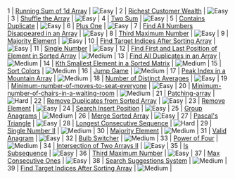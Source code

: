 1   | [Running Sum of 1d Array](https://leetcode.com/problems/running-sum-of-1d-array/) | ![Easy](https://img.shields.io/badge/-Easy-brightgreen) |
2   | [Richest Customer Wealth](https://leetcode.com/problems/richest-customer-wealth/) | ![Easy](https://img.shields.io/badge/-Easy-brightgreen) |
3   | [Shuffle the Array](https://leetcode.com/problems/shuffle-the-array/) | ![Easy](https://img.shields.io/badge/-Easy-brightgreen) |
4   | [Two Sum](https://leetcode.com/problems/two-sum/) | ![Easy](https://img.shields.io/badge/-Easy-brightgreen) |
5   | [Contains Duplicate](https://leetcode.com/problems/contains-duplicate/) | ![Easy](https://img.shields.io/badge/-Easy-brightgreen) |
6   | [Plus One](https://leetcode.com/problems/plus-one/) | ![Easy](https://img.shields.io/badge/-Easy-brightgreen) |
7   | [Find All Numbers Disappeared in an Array](https://leetcode.com/problems/find-all-numbers-disappeared-in-an-array/) | ![Easy](https://img.shields.io/badge/-Easy-brightgreen) |
8   | [Third Maximum Number](https://leetcode.com/problems/third-maximum-number/) | ![Easy](https://img.shields.io/badge/-Easy-brightgreen) |
9   | [Majority Element](https://leetcode.com/problems/majority-element) | ![Easy](https://img.shields.io/badge/-Easy-brightgreen) |
10  | [Find Target Indices After Sorting Array](https://leetcode.com/problems/find-target-indices-after-sorting-array/) | ![Easy](https://img.shields.io/badge/-Easy-brightgreen) |
11  | [Single Number](https://leetcode.com/problems/single-number/) | ![Easy](https://img.shields.io/badge/-Easy-brightgreen) |
12  | [Find First and Last Position of Element in Sorted Array](https://leetcode.com/problems/find-first-and-last-position-of-element-in-sorted-array/) | ![Medium](https://img.shields.io/badge/-Medium-yellow) |
13  | [Find All Duplicates in an Array](https://leetcode.com/problems/find-all-duplicates-in-an-array/) | ![Medium](https://img.shields.io/badge/-Medium-yellow) |
14  | [Kth Smallest Element in a Sorted Matrix](https://leetcode.com/problems/kth-smallest-element-in-a-sorted-matrix/) | ![Medium](https://img.shields.io/badge/-Medium-yellow) |
15  | [Sort Colors](https://leetcode.com/problems/sort-colors/) | ![Medium](https://img.shields.io/badge/-Medium-yellow) |
16  | [Jump Game](https://leetcode.com/problems/jump-game/) | ![Medium](https://img.shields.io/badge/-Medium-yellow) |
17  | [Peak Index in a Mountain Array](https://leetcode.com/problems/peak-index-in-a-mountain-array/) | ![Medium](https://img.shields.io/badge/-Medium-yellow) |
18  | [Number of Distinct Averages](https://leetcode.com/problems/number-of-distinct-averages/) | ![Easy](https://img.shields.io/badge/-Easy-brightgreen) |
19  | [Minimum-number-of-moves-to-seat-everyone](https://leetcode.com/problems/minimum-number-of-moves-to-seat-everyone/) | ![Easy](https://img.shields.io/badge/-Easy-brightgreen) |
20  | [Minimum-number-of-chairs-in-a-waiting-room](https://leetcode.com/problems/minimum-number-of-chairs-in-a-waiting-room/) | ![Medium](https://img.shields.io/badge/-Medium-yellow) |
21  | [Patching-array](https://leetcode.com/problems/patching-array/) | ![Hard](https://img.shields.io/badge/-Hard-red) |
22  | [Remove Duplicates from Sorted Array](https://leetcode.com/problems/remove-duplicates-from-sorted-array/) | ![Easy](https://img.shields.io/badge/-Easy-brightgreen) |
23  | [Remove Element](https://leetcode.com/problems/remove-element/) | ![Easy](https://img.shields.io/badge/-Easy-brightgreen) |
24  | [Search Insert Position](https://leetcode.com/problems/search-insert-position/) | ![Easy](https://img.shields.io/badge/-Easy-brightgreen) |
25  | [Group Anagrams](https://leetcode.com/problems/group-anagrams/) | ![Medium](https://img.shields.io/badge/-Medium-yellow) |
26  | [Merge Sorted Array](https://leetcode.com/problems/merge-sorted-array/) | ![Easy](https://img.shields.io/badge/-Easy-brightgreen) |
27  | [Pascal's Triangle](https://leetcode.com/problems/pascals-triangle/) | ![Easy](https://img.shields.io/badge/-Easy-brightgreen) |
28  | [Longest Consecutive Sequence](https://leetcode.com/problems/longest-consecutive-sequence/) | ![Hard](https://img.shields.io/badge/-Hard-red) |
29  | [Single Number II](https://leetcode.com/problems/single-number-ii/) | ![Medium](https://img.shields.io/badge/-Medium-yellow) |
30  | [Majority Element](https://leetcode.com/problems/majority-element/) | ![Medium](https://img.shields.io/badge/-Medium-yellow) |
31  | [Valid Anagram](https://leetcode.com/problems/valid-anagram/) | ![Easy](https://img.shields.io/badge/-Easy-brightgreen) |
32  | [Bulb Switcher](https://leetcode.com/problems/bulb-switcher/) | ![Medium](https://img.shields.io/badge/-Medium-yellow) |
33  | [Power of Four](https://leetcode.com/problems/power-of-four/) | ![Medium](https://img.shields.io/badge/-Medium-yellow) |
34  | [Intersection of Two Arrays II](https://leetcode.com/problems/intersection-of-two-arrays-ii/) | ![Easy](https://img.shields.io/badge/-Easy-brightgreen) |
35  | [Is Subsequence](https://leetcode.com/problems/is-subsequence/) | ![Easy](https://img.shields.io/badge/-Easy-brightgreen) |
36  | [Third Maximum Number](https://leetcode.com/problems/third-maximum-number/) | ![Easy](https://img.shields.io/badge/-Easy-brightgreen) |
37  | [Max Consecutive Ones](https://leetcode.com/problems/max-consecutive-ones/) | ![Easy](https://img.shields.io/badge/-Easy-brightgreen) |
38  | [Search Suggestions System](https://leetcode.com/problems/search-suggestions-system/) | ![Medium](https://img.shields.io/badge/-Medium-yellow) |
39  | [Find Target Indices After Sorting Array](https://leetcode.com/problems/find-target-indices-after-sorting-array/) | ![Medium](https://img.shields.io/badge/-Medium-yellow) |
